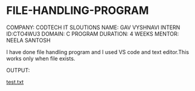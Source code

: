 # FILE-HANDLING-PROGRAM
COMPANY: CODTECH IT SLOUTIONS
NAME: GAV VYSHNAVI
INTERN ID:CTO4WU3
DOMAIN: C PROGRAM
DURATION: 4 WEEKS
MENTOR: NEELA SANTOSH

I have done file handling program and I used VS code and text editor.This works only when file exists.

OUTPUT:

[test.txt](https://github.com/user-attachments/files/19410140/test.txt)

